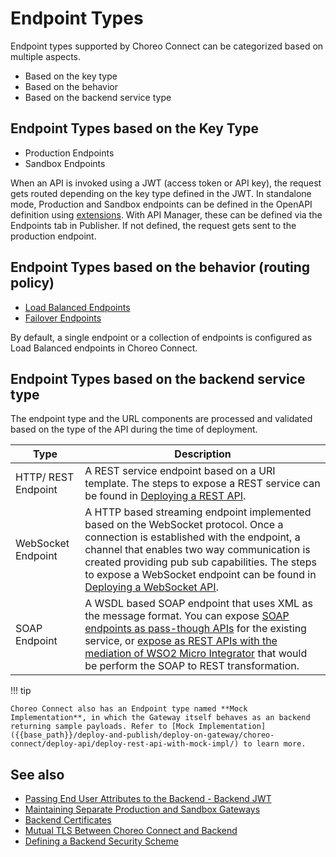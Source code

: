 # Endpoint Types

Endpoint types supported by Choreo Connect can be categorized based on multiple aspects.

- Based on the key type
- Based on the behavior
- Based on the backend service type

## Endpoint Types based on the Key Type

- Production Endpoints
- Sandbox Endpoints

When an API is invoked using a JWT (access token or API key), the request gets routed depending on the key type defined in the JWT. In standalone mode, Production and Sandbox endpoints can be defined in the OpenAPI definition using [extensions]({{base_path}}/deploy-and-publish/deploy-on-gateway/choreo-connect/concepts/as-a-standalone-gateway/#openapi-extensions). With API Manager, these can be defined via the Endpoints tab in Publisher. If not defined, the request gets sent to the production endpoint. 

## Endpoint Types based on the behavior (routing policy)

- [Load Balanced Endpoints]({{base_path}}/deploy-and-publish/deploy-on-gateway/choreo-connect/endpoints/load-balanced-endpoints/#load-balanced-endpoints)
- [Failover Endpoints]({{base_path}}/deploy-and-publish/deploy-on-gateway/choreo-connect/endpoints/failover-endpoints/)

By default, a single endpoint or a collection of endpoints is configured as Load Balanced endpoints in Choreo Connect.

## Endpoint Types based on the backend service type

The endpoint type and the URL components are processed and validated based on the type of the API during the time of deployment. 

|Type                     |Description                                         |
|-------------------------|----------------------------------------------------|
| HTTP/ REST Endpoint     | A REST service endpoint based on a URI template. The steps to expose a REST service can be found in [Deploying a REST API]({{base_path}}/deploy-and-publish/deploy-on-gateway/choreo-connect/deploy-api/deploy-rest-api-in-choreo-connect/). |                  
| WebSocket Endpoint    | A HTTP based streaming endpoint implemented based on the WebSocket protocol. Once a connection is  established with the endpoint, a channel that enables two way communication is created providing pub sub capabilities. The steps to expose a WebSocket endpoint can be found in [Deploying a WebSocket API]({{base_path}}/deploy-and-publish/deploy-on-gateway/choreo-connect/deploy-api/deploy-websocket-api-in-choreo-connect/).| 
| SOAP Endpoint           | A WSDL based SOAP endpoint that uses XML as the message format. You can expose [SOAP endpoints as pass-though APIs]({{base_path}}/deploy-and-publish/deploy-on-gateway/choreo-connect/deploy-api/deploy-soap-api-passthrough/) for the existing service, or [expose as REST APIs with the mediation of WSO2 Micro Integrator]({{base_path}}/deploy-and-publish/deploy-on-gateway/choreo-connect/deploy-api/deploy-rest-to-soap-api/) that would be perform the SOAP to REST transformation. |

!!! tip

    Choreo Connect also has an Endpoint type named **Mock Implementation**, in which the Gateway itself behaves as an backend returning sample payloads. Refer to [Mock Implementation]({{base_path}}/deploy-and-publish/deploy-on-gateway/choreo-connect/deploy-api/deploy-rest-api-with-mock-impl/) to learn more.

## See also
- [Passing End User Attributes to the Backend - Backend JWT]({{base_path}}/deploy-and-publish/deploy-on-gateway/choreo-connect/passing-enduser-attributes-to-the-backend-via-choreo-connect/)
- [Maintaining Separate Production and Sandbox Gateways]({{base_path}}/deploy-and-publish/deploy-on-gateway/api-gateway/maintaining-separate-production-and-sandbox-gateways/#multiple-gateways-to-handle-production-and-sandbox-requests-separately)
- [Backend Certificates]({{base_path}}/deploy-and-publish/deploy-on-gateway/choreo-connect/security/tls/backend-certificates/)
- [Mutual TLS Between Choreo Connect and Backend]({{base_path}}/deploy-and-publish/deploy-on-gateway/choreo-connect/security/tls/mutual-tls-between-gateway-and-backend/)
- [Defining a Backend Security Scheme]({{base_path}}/deploy-and-publish/deploy-on-gateway/choreo-connect/endpoints/defining-a-backend-security-scheme/)

